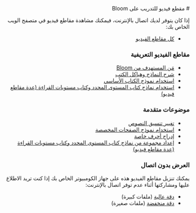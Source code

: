 <div dir="rtl">
# مقطع فيديو للتدريب على Bloom

إذا كان يتوفر لديك اتصال بالإنترنت، فيمكنك مشاهدة مقاطع فيديو في متصفح الويب الخاص بك:

- [كل مقاطع الفيديو](http://tiny.cc/bloomVimeo)

### مقاطع الفيديو التعريفية

- [مَن المستهدف من Bloom](https://vimeo.com/114043219)
- [شرح النماذج وهياكل الكتب](https://vimeo.com/114024308)
- [استخدام نموذج الكتاب الأساسي](https://vimeo.com/112825489)
- [استخدام نماذج كتاب المستوى المحدد وكتاب مستويات القراءة (عدة مقاطع فيديو)](http://tiny.cc/usingBloomReaderTemplates)

### موضوعات متقدمة

- [تغيير تنسيق النصوص](https://vimeo.com/117820891)
- [استخدام نموذج الصفحات المخصصة](https://vimeo.com/116868148)
- [إدراج أحرف خاصة](https://vimeo.com/117927599)
- [إعداد مجموعة من نماذج كتاب المستوى المحدد وكتاب مستويات القراءة (عدة مقاطع فيديو)](http://tiny.cc/8vbwux)

### العرض بدون اتصال

يمكنك تنزيل مقاطع الفيديو هذه على جهاز الكومبيوتر الخاص بك إذا كنت تريد الاطلاع عليها ومشاركتها أثناء عدم توفر اتصال بالإنترنت:

- [دقة عالية](http://tiny.cc/bloomHDVideos) (ملفات كبيرة)
- [دقة منخفضة](http://tiny.cc/bloomSDVideos) (ملفات صغيرة)
